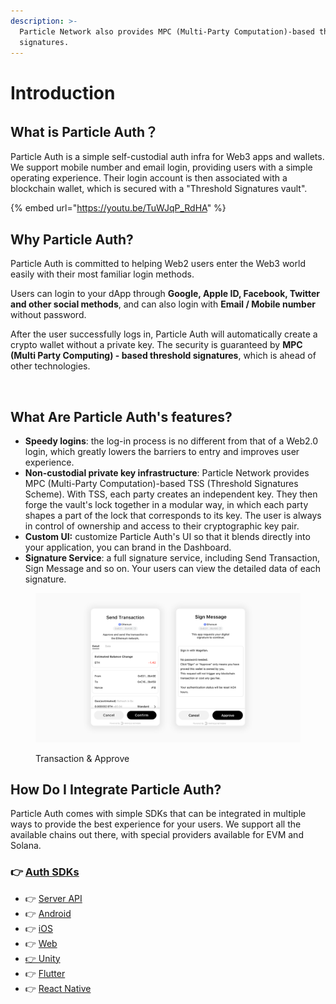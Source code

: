 ```yaml
---
description: >-
  Particle Network also provides MPC (Multi-Party Computation)-based threshold
  signatures.
---
```


# Introduction

## What is Particle Auth？

Particle Auth is a simple self-custodial auth infra for Web3 apps and wallets. We support mobile number and email login, providing users with a simple operating experience. Their login account is then associated with a blockchain wallet, which is secured with a "Threshold Signatures vault".

{% embed url="https://youtu.be/TuWJqP_RdHA" %}

## Why Particle Auth?&#x20;

Particle Auth is committed to helping Web2 users enter the Web3 world easily with their most familiar login methods.&#x20;

Users can login to your dApp through **Google, Apple ID, Facebook, Twitter and other social methods**, and can also login with **Email / Mobile number** without password.&#x20;

After the user successfully logs in, Particle Auth will automatically create a crypto wallet without a private key. The security is guaranteed by **MPC (Multi Party Computing) - based threshold signatures**, which is ahead of other technologies.

<figure><img src="../.gitbook/assets/组 12 (1).png" alt=""><figcaption></figcaption></figure>

## What Are Particle Auth's features?

* **Speedy logins**: the log-in process is no different from that of a Web2.0 login, which greatly lowers the barriers to entry and improves user experience.
* **Non-custodial private key infrastructure**: Particle Network provides MPC (Multi-Party Computation)-based TSS (Threshold Signatures Scheme). With TSS, each party creates an independent key. They then forge the vault's lock together in a modular way, in which each party shapes a part of the lock that corresponds to its key. The user is always in control of ownership and access to their cryptographic key pair.
* **Custom UI:** customize Particle Auth's UI so that it blends directly into your application, you can brand in the Dashboard.
* **Signature Service**: a full signature service, including Send Transaction, Sign Message and so on. Your users can view the detailed data of each signature.

<figure><img src="../.gitbook/assets/Approve.png" alt=""><figcaption><p>Transaction &#x26; Approve</p></figcaption></figure>

## How Do I Integrate Particle Auth? <a href="#how-can-i-use-web3auth" id="how-can-i-use-web3auth"></a>

Particle Auth comes with simple SDKs that can be integrated in multiple ways to provide the best experience for your users. We support all the available chains out there, with special providers available for EVM and Solana.

### 👉 [Auth SDKs](../connect-service/sdks/)

* 👉 [Server API](sdks/server-api.md)
* 👉 [Android](sdks/android.md)
* 👉 [iOS](sdks/ios.md)
* 👉 [Web](sdks/web.md)
* [👉 Unity](sdks/unity.md)
* 👉 [Flutter](sdks/flutter.md)
* 👉 [React Native](sdks/react-native.md)
